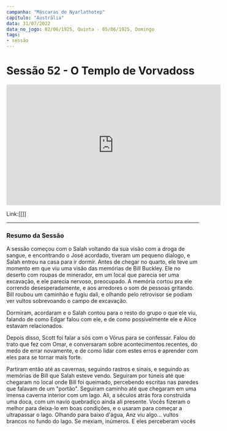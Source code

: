 ```yaml
---
campanha: "Máscaras de Nyarlathotep"
capítulo: "Austrália"
data: 31/07/2022
data_no_jogo: 02/06/1925, Quinta - 05/06/1925, Domingo
tags: 
- sessão
---
```

# Sessão 52 - O Templo de Vorvadoss 

<div align="center"><iframe width="560" height="315" src="https://www.youtube.com/embed/bQYVavhY8-8" title="YouTube video player" frameborder="0" allow="accelerometer; autoplay; clipboard-write; encrypted-media; gyroscope; picture-in-picture" allowfullscreen></iframe></div>

Link:[[]]

---
### Resumo da Sessão
A sessão começou com o Salah voltando da sua visão com a droga de sangue, e encontrando o José acordado, tiveram um pequeno dialogo, e Salah entrou na casa para ir dormir. Antes de chegar no quarto, ele teve um momento em que viu uma visão das memórias de Bill Buckley. Ele no deserto com roupas de minerador, em um local que parecia ser uma excavação, e ele parecia nervoso, preocupado. A memória cortou pra ele correndo desesperadamente, e aos arredores o som de pessoas gritando. Bill roubou um caminhão e fugiu dali, e olhando pelo retrovisor se podiam ver vultos sobrevoando o campo de excavação.

Dormiram, acordaram e o Salah contou para o resto do grupo o que ele viu, falando de como Edgar falou com ele, e de como possivelmente ele e Alice estavam relacionados.

Depois disso, Scott foi falar a sós com o Vórus para se confessar. Falou do trato que fez com Omar, e conversaram sobre acontecimentos recentes, do medo de errar novamente, e de como lidar com estes erros e aprender com eles para se tornar mais forte.

Partiram então até as cavernas, seguindo rastros e sinais, e seguindo as memórias de Bill que Salah esteve vendo. Seguiram por túneis até que chegaram no local onde Bill foi queimado, percebendo escritas nas paredes que falavam de um "portão". Seguiram caminho até que chegaram em uma imensa caverna interior com um lago. Ali, a séculos atrás fora construída uma doca, com um navio quebradiço ainda ali presente. Vocês fizeram o melhor para deixa-lo em boas condições, e o usaram para começar a ultrapassar o lago. Olhando para baixo d'água, Anz viu algo... vultos brancos no fundo do lago. Se mexiam, inúmeros. E eles perceberam vocês 


